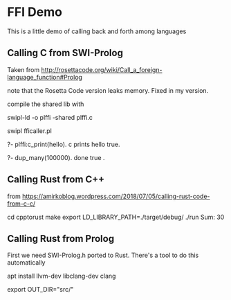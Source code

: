 # FFI Demo

This is a little demo of calling back and forth among languages

## Calling C from SWI-Prolog

Taken from 
http://rosettacode.org/wiki/Call_a_foreign-language_function#Prolog

note that the Rosetta Code version leaks memory. Fixed in my version.

compile the shared lib with

swipl-ld -o plffi -shared plffi.c


swipl fficaller.pl

?- plffi:c_print(hello).
c prints hello
true.

?- dup_many(100000).
done
true .


## Calling Rust from C++

from 
https://amirkoblog.wordpress.com/2018/07/05/calling-rust-code-from-c-c/

cd cpptorust
make
export LD_LIBRARY_PATH=./target/debug/
./run
Sum: 30


## Calling Rust from Prolog

First we need SWI-Prolog.h ported to Rust. There's a tool to do this automatically

apt install llvm-dev libclang-dev clang

export OUT_DIR="src/"




